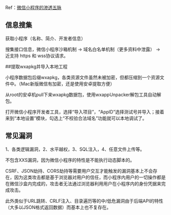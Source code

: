 Ref：[微信小程序的渗透五脉](https://www.hackinn.com/index.php/archives/672)

## 信息搜集

获取小程序（名称、简介、开发者信息）

搜集接口信息，微信小程序沙箱机制 -> 域名白名单机制（更多资料中泄露） -> 近支持 https 和 wss协议请求。

##提取wxapkg并导入本地工程

小程序数据包后缀wxapkg，各类资源文件虽然未被加密，但都压缩到一个资源文件中。（Mac新版微信有加密，还是使用安卓提取方便）

从root的安卓机pull下来wxapkg数据包，使用wxappUnpacker解包工具自动解包。

打开微信小程序开发者工具，选择“导入项目”，“AppID”选择测试号并导入；接着来到“本地设置”模块，勾选上“不校验合法域名”功能就可以本地调试了。

## 常见漏洞

1、各类逻辑漏洞，2、水平越权，3、SQL注入，4、任意文件上传等。

不包含XXS漏洞，因为微信小程序的特性是不能执行动态脚本的。

CSRF、JSON劫持、CORS劫持等需要用户交互才能触发的漏洞基本上不会存在，因为这类攻击都是基于浏览器对用户的信任，而小程序内用户的一切操作都是在微信沙盒内完成的，攻击者无法通过浏览器利用用户在小程序内的身份凭据来完成攻击。

此外类似于URL跳转、CRLF注入、目录遍历等的中/低危漏洞由于后端API的特性（大多以JSON格式返回数据）而基本上也不复存在。